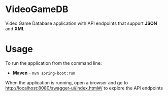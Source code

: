 # VideoGameDB
Video Game Database application with API endpoints that support **JSON** and **XML**


# Usage
To run the application from the command line:

- **Maven**  - `mvn spring-boot:run`

When the application is running, open a browser and go to [http://localhost:8080/swagger-ui/index.html#/](http://localhost:8080/swagger-ui/index.html#/) to explore the API endpoints
